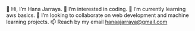 👋 Hi, I’m Hana Jarraya. 👀 I’m interested in coding. 🌱 I’m currently learning aws basics. 💞️ I’m looking to collaborate on web development and machine learning projects. 📫 Reach by my email hanaajarraya@gmail.com



